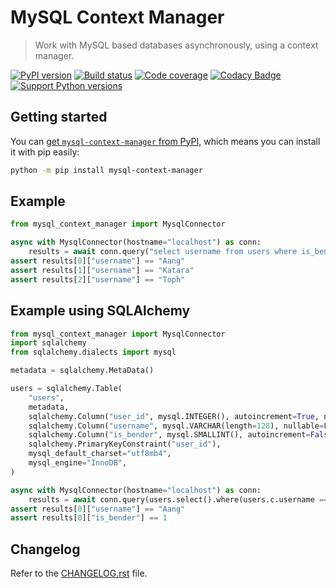 # MySQL Context Manager

 > Work with MySQL based databases asynchronously, using a context manager.

[![PyPI version][pypi-image]][pypi-url]
[![Build status][build-image]][build-url]
[![Code coverage][coverage-image]][coverage-url]
[![Codacy Badge][codacy-iamge]][codacy-url]
[![Support Python versions][versions-image]][versions-url]

## Getting started

You can [get `mysql-context-manager` from PyPI](https://pypi.org/project/mysql-context-manager/),
which means you can install it with pip easily:

```bash
python -m pip install mysql-context-manager
```

## Example

```py
from mysql_context_manager import MysqlConnector

async with MysqlConnector(hostname="localhost") as conn:
    results = await conn.query("select username from users where is_bender = 1 order by username asc;")
assert results[0]["username"] == "Aang"
assert results[1]["username"] == "Katara"
assert results[2]["username"] == "Toph"
```

## Example using SQLAlchemy

```py
from mysql_context_manager import MysqlConnector
import sqlalchemy
from sqlalchemy.dialects import mysql

metadata = sqlalchemy.MetaData()

users = sqlalchemy.Table(
    "users",
    metadata,
    sqlalchemy.Column("user_id", mysql.INTEGER(), autoincrement=True, nullable=False),
    sqlalchemy.Column("username", mysql.VARCHAR(length=128), nullable=False),
    sqlalchemy.Column("is_bender", mysql.SMALLINT(), autoincrement=False, nullable=True),
    sqlalchemy.PrimaryKeyConstraint("user_id"),
    mysql_default_charset="utf8mb4",
    mysql_engine="InnoDB",
)

async with MysqlConnector(hostname="localhost") as conn:
    results = await conn.query(users.select().where(users.c.username == "Aang"))
assert results[0]["username"] == "Aang"
assert results[0]["is_bender"] == 1
```

## Changelog

Refer to the [CHANGELOG.rst](CHANGELOG.rst) file.

<!-- Badges -->

[pypi-image]: https://img.shields.io/pypi/v/mysql-context-manager
[pypi-url]: https://pypi.org/project/mysql-context-manager/
[build-image]: https://github.com/idokendo/mysql-context-manager/actions/workflows/build.yaml/badge.svg
[build-url]: https://github.com/idokendo/mysql-context-manager/actions/workflows/build.yaml
[coverage-image]: https://codecov.io/gh/idokendo/mysql-context-manager/branch/main/graph/badge.svg
[coverage-url]: https://codecov.io/gh/idokendo/mysql-context-manager
[versions-image]: https://img.shields.io/pypi/pyversions/mysql-context-manager
[versions-url]: https://pypi.org/project/mysql-context-manager/
[codacy-iamge]: https://app.codacy.com/project/badge/Grade/59b037e21c4e4c6ea5a51f4a693dc267
[codacy-url]: https://www.codacy.com/gh/IdoKendo/mysql-context-manager/dashboard
